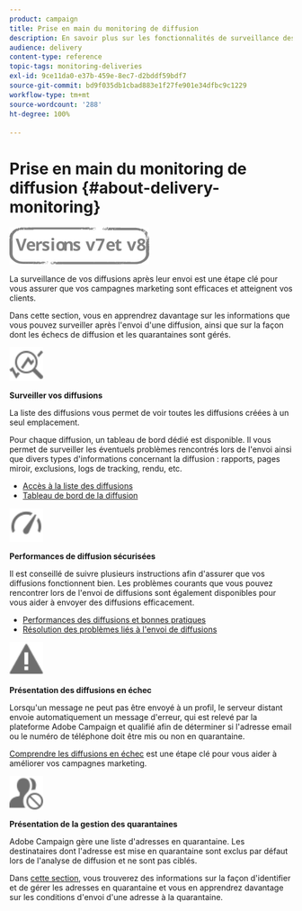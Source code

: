 ```yaml
---
product: campaign
title: Prise en main du monitoring de diffusion
description: En savoir plus sur les fonctionnalités de surveillance des diffusions Campaign Classic.
audience: delivery
content-type: reference
topic-tags: monitoring-deliveries
exl-id: 9ce11da0-e37b-459e-8ec7-d2bddf59bdf7
source-git-commit: bd9f035db1cbad883e1f27fe901e34dfbc9c1229
workflow-type: tm+mt
source-wordcount: '288'
ht-degree: 100%

---
```


# Prise en main du monitoring de diffusion {#about-delivery-monitoring}

![](../../assets/common.svg)

La surveillance de vos diffusions après leur envoi est une étape clé pour vous assurer que vos campagnes marketing sont efficaces et atteignent vos clients.

Dans cette section, vous en apprendrez davantage sur les informations que vous pouvez surveiller après l&#39;envoi d&#39;une diffusion, ainsi que sur la façon dont les échecs de diffusion et les quarantaines sont gérés.

<img src="assets/do-not-localize/icon_monitor.svg" width="60px">

**Surveiller vos diffusions**

La liste des diffusions vous permet de voir toutes les diffusions créées à un seul emplacement.

Pour chaque diffusion, un tableau de bord dédié est disponible. Il vous permet de surveiller les éventuels problèmes rencontrés lors de l&#39;envoi ainsi que divers types d&#39;informations concernant la diffusion : rapports, pages miroir, exclusions, logs de tracking, rendu, etc.

* [Accès à la liste des diffusions](list-of-deliveries.md)
* [Tableau de bord de la diffusion](delivery-dashboard.md)

<img src="assets/do-not-localize/icon_guidelines.svg" width="60px">

**Performances de diffusion sécurisées**

Il est conseillé de suivre plusieurs instructions afin d&#39;assurer que vos diffusions fonctionnent bien. Les problèmes courants que vous pouvez rencontrer lors de l&#39;envoi de diffusions sont également disponibles pour vous aider à envoyer des diffusions efficacement.

* [Performances des diffusions et bonnes pratiques](delivery-performances.md)
* [Résolution des problèmes liés à l&#39;envoi de diffusions](delivery-troubleshooting.md)

<img src="assets/do-not-localize/icon_failure.svg" width="60px">

**Présentation des diffusions en échec**

Lorsqu&#39;un message ne peut pas être envoyé à un profil, le serveur distant envoie automatiquement un message d&#39;erreur, qui est relevé par la plateforme Adobe Campaign et qualifié afin de déterminer si l&#39;adresse email ou le numéro de téléphone doit être mis ou non en quarantaine.

[Comprendre les diffusions en échec](understanding-delivery-failures.md) est une étape clé pour vous aider à améliorer vos campagnes marketing.

<img src="assets/do-not-localize/icon_quarantine.svg" width="60px">

**Présentation de la gestion des quarantaines**

Adobe Campaign gère une liste d&#39;adresses en quarantaine. Les destinataires dont l&#39;adresse est mise en quarantaine sont exclus par défaut lors de l&#39;analyse de diffusion et ne sont pas ciblés.

Dans [cette section](understanding-quarantine-management.md), vous trouverez des informations sur la façon d&#39;identifier et de gérer les adresses en quarantaine et vous en apprendrez davantage sur les conditions d&#39;envoi d&#39;une adresse à la quarantaine.
